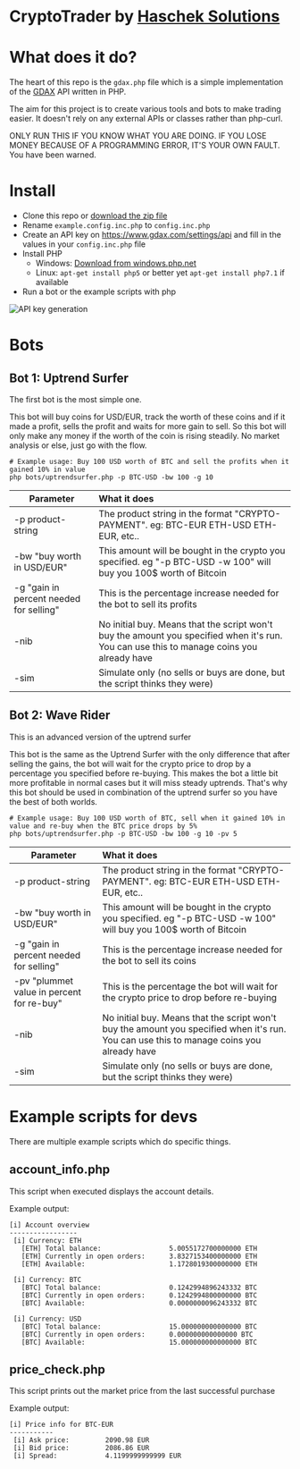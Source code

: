 # CryptoTrader by [Haschek Solutions](https://haschek.solutions)

# What does it do?
The heart of this repo is the ```gdax.php``` file which is a simple implementation of the [GDAX](https://www.gdax.com) API written in PHP.

The aim for this project is to create various tools and bots to make trading easier. It doesn't rely on any external APIs or classes rather than php-curl.

ONLY RUN THIS IF YOU KNOW WHAT YOU ARE DOING. IF YOU LOSE MONEY BECAUSE OF A PROGRAMMING ERROR, IT'S YOUR OWN FAULT. You have been warned.

# Install
- Clone this repo or [download the zip file](https://github.com/HaschekSolutions/cryptotrader/archive/master.zip)
- Rename ```example.config.inc.php``` to ```config.inc.php```
- Create an API key on https://www.gdax.com/settings/api and fill in the values in your ```config.inc.php``` file
- Install PHP
  - Windows: [Download from windows.php.net](http://windows.php.net/downloads/releases/php-7.2.0-nts-Win32-VC15-x64.zip)
  - Linux: ```apt-get install php5``` or better yet ```apt-get install php7.1``` if available
- Run a bot or the example scripts with php

![API key generation](https://www.pictshare.net/as17pqcsf8.jpg)

# Bots

## Bot 1: Uptrend Surfer
The first bot is the most simple one.

This bot will buy coins for USD/EUR, track the worth of these coins and if it made a profit, sells the profit and waits for more gain to sell.
So this bot will only make any money if the worth of the coin is rising steadily. No market analysis or else, just go with the flow.

```
# Example usage: Buy 100 USD worth of BTC and sell the profits when it gained 10% in value
php bots/uptrendsurfer.php -p BTC-USD -bw 100 -g 10
```

| Parameter     | What it does |
| ------------- |:-------------|
| -p product-string   |                      The product string in the format "CRYPTO-PAYMENT". eg: BTC-EUR ETH-USD ETH-EUR, etc..|
|-bw "buy worth in USD/EUR"      |          This amount will be bought in the crypto you specified. eg "-p BTC-USD -w 100" will buy you 100$ worth of Bitcoin|
|-g "gain in percent needed for selling" |  This is the percentage increase needed for the bot to sell its profits|
|-nib                 |  No initial buy. Means that the script won't buy the amount you specified when it's run. You can use this to manage coins you already have |
|-sim |                                     Simulate only (no sells or buys are done, but the script thinks they were)|

## Bot 2: Wave Rider
This is an advanced version of the uptrend surfer

This bot is the same as the Uptrend Surfer with the only difference that after selling the gains, the bot will wait for the crypto price to drop by a percentage you specified before re-buying.
This makes the bot a little bit more profitable in normal cases but it will miss steady uptrends. That's why this bot should be used in combination of the uptrend surfer so you have the best of both worlds.

```
# Example usage: Buy 100 USD worth of BTC, sell when it gained 10% in value and re-buy when the BTC price drops by 5%
php bots/uptrendsurfer.php -p BTC-USD -bw 100 -g 10 -pv 5
```

| Parameter     | What it does |
| ------------- |:-------------|
| -p product-string   |                      The product string in the format "CRYPTO-PAYMENT". eg: BTC-EUR ETH-USD ETH-EUR, etc..|
|-bw "buy worth in USD/EUR"      |          This amount will be bought in the crypto you specified. eg "-p BTC-USD -w 100" will buy you 100$ worth of Bitcoin|
|-g "gain in percent needed for selling" |  This is the percentage increase needed for the bot to sell its coins|
|-pv "plummet value in percent for re-buy" |  This is the percentage the bot will wait for the crypto price to drop before re-buying|
|-nib                 |  No initial buy. Means that the script won't buy the amount you specified when it's run. You can use this to manage coins you already have |
|-sim |                                     Simulate only (no sells or buys are done, but the script thinks they were)|


# Example scripts for devs
There are multiple example scripts which do specific things.

## account_info.php
This script when executed displays the account details.

Example output:
```
[i] Account overview
-----------------
 [i] Currency: ETH
   [ETH] Total balance:                 5.0055172700000000 ETH
   [ETH] Currently in open orders:      3.8327153400000000 ETH
   [ETH] Available:                     1.1728019300000000 ETH

 [i] Currency: BTC
   [BTC] Total balance:                 0.1242994896243332 BTC
   [BTC] Currently in open orders:      0.1242994800000000 BTC
   [BTC] Available:                     0.0000000096243332 BTC

 [i] Currency: USD
   [BTC] Total balance:                 15.000000000000000 BTC
   [BTC] Currently in open orders:      0.000000000000000 BTC
   [BTC] Available:                     15.000000000000000 BTC
```

## price_check.php
This script prints out the market price from the last successful purchase

Example output:
```
[i] Price info for BTC-EUR
-----------
 [i] Ask price:         2090.98 EUR
 [i] Bid price:         2086.86 EUR
 [i] Spread:            4.1199999999999 EUR
```